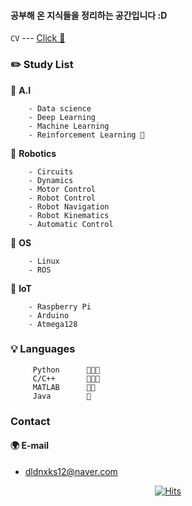 
#### 공부해 온 지식들을 정리하는 공간입니다 :D

`CV` --- [Click 🍑](https://www.notion.so/24972913/Lee-Jong-Soo-9fc0f3e345104d69a49006082b8af375)


### **✏️ Study List**
  
🔹 **A.I**

        - Data science
        - Deep Learning
        - Machine Learning
        - Reinforcement Learning 🍑
        
🔹 **Robotics**        
        
        - Circuits
        - Dynamics        
        - Motor Control
        - Robot Control         
        - Robot Navigation
        - Robot Kinematics
        - Automatic Control             
        
       
🔹 **OS**

        - Linux
        - ROS
        
🔹 **IoT**

        - Raspberry Pi
        - Arduino
        - Atmega128
       
        

### 💡 Languages

         Python      🍑🍑🍑
         C/C++       🍑🍑🍑
         MATLAB      🍑🍑
         Java        🍑

### Contact

#### 🌍 E-mail

- dldnxks12@naver.com


<div align="center">
        
[![Hits](https://hits.seeyoufarm.com/api/count/incr/badge.svg?url=https%3A%2F%2Fgithub.com%2Fdldnxks12%2Fhit-counter&count_bg=%23E783DA&title_bg=%23070707&icon=icq.svg&icon_color=%23EDE0E8&title=hits&edge_flat=false)](https://hits.seeyoufarm.com)  
        
</div>

